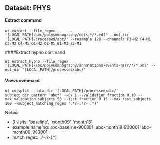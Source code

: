 ## Dataset: PHYS

#### Extract command
```
ut extract --file_regex '[LOCAL_PATH]/abc/polysomnography/edfs/*/*.edf' --out_dir '[LOCAL_PATH]/processed/abc/' --resample 128 --channels F3-M2 F4-M1 C3-M2 C4-M1 O1-M2 O2-M1 E1-M2 E2-M1
```

####Extract hypno command
```
ut extract_hypno --file_regex '[LOCAL_PATH]/abc/polysomnography/annotations-events-nsrr/*/*.xml' --out_dir '[LOCAL_PATH]/processed/abc/'
```

#### Views command
```
ut cv_split --data_dir '[LOCAL_PATH]/processed/abc/' --subject_dir_pattern 'abc*' --CV 1 --validation_fraction 0.10 --max_validation_subjects 50 --test_fraction 0.15 --max_test_subjects 100 --subject_matching_regex '.*?-.*?-(.*)'
```

Notes: 
- 3 visits: 'baseline', 'month09', 'month18'
- example nameing: abc-baseline-900001, abc-month18-900001, abc-month09-900001
- match regex: .*?-.*?-(.*)
